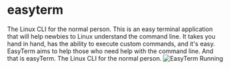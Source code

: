 # easyterm
The Linux CLI for the normal person.
This is an easy terminal application that will help newbies to Linux understand the command line. It takes you hand in hand, has the ability to execute custom commands, and it's easy.
EasyTerm aims to help those who need help with the command line. And that is easyTerm. The Linux CLI for the normal person.
![EasyTerm Running](https://user-images.githubusercontent.com/34698219/35128162-25896258-fc83-11e7-994d-dbcb483d2021.png)
